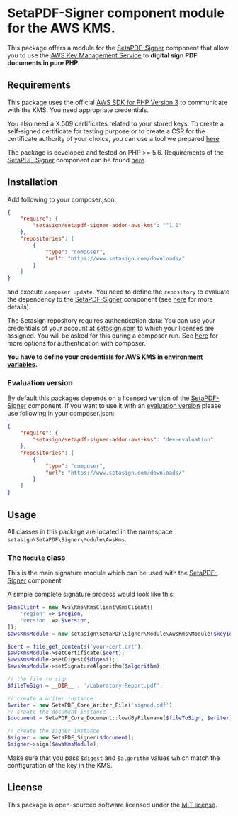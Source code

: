 #  SetaPDF-Signer component module for the AWS KMS.

This package offers a module for the [SetaPDF-Signer](https://www.setasign.com/signer) component that allow you to use
the [AWS Key Management Service](https://aws.amazon.com/kms/) to **digital sign PDF documents in pure PHP**.

## Requirements

This package uses the official
[AWS SDK for PHP Version 3](https://docs.aws.amazon.com/sdk-for-php/v3/developer-guide/welcome.html)
to communicate with the KMS. You need appropriate credentials.

You also need a X.509 certificates related to your stored keys. To create a self-signed certificate for testing purpose
or to create a CSR for the certificate authority of your choice, you can use a tool we prepared
[here](https://github.com/Setasign/Cloud-KMS-CSR).

The package is developed and tested on PHP >= 5.6. Requirements of the [SetaPDF-Signer](https://www.setasign.com/signer)
component can be found [here](https://manuals.setasign.com/setapdf-signer-manual/getting-started/#index-1).

## Installation
Add following to your composer.json:

```json
{
    "require": {
        "setasign/setapdf-signer-addon-aws-kms": "^1.0"
    },
    "repositories": [
        {
            "type": "composer",
            "url": "https://www.setasign.com/downloads/"
        }
    ]
}
```

and execute `composer update`. You need to define the `repository` to evaluate the dependency to the
[SetaPDF-Signer](https://www.setasign.com/signer) component
(see [here](https://getcomposer.org/doc/faqs/why-can%27t-composer-load-repositories-recursively.md) for more details).

The Setasign repository requires authentication data: You can use your credentials
of your account at [setasign.com](https://www.setasign.com) to which your licenses
are assigned. You will be asked for this during a composer run. See
[here](https://getcomposer.org/doc/articles/authentication-for-private-packages.md#http-basic)
for more options for authentication with composer.

**You have to define your credentials for AWS KMS in [environment variables](https://docs.aws.amazon.com/sdk-for-php/v3/developer-guide/guide_credentials_environment.html).**


### Evaluation version
By default this packages depends on a licensed version of the [SetaPDF-Signer](https://www.setasign.com/signer)
component. If you want to use it with an [evaluation version](https://www.setasign.com/products/setapdf-signer/evaluate/)
please use following in your composer.json:

```json
{
    "require": {
        "setasign/setapdf-signer-addon-aws-kms": "dev-evaluation"
    },
    "repositories": [
        {
            "type": "composer",
            "url": "https://www.setasign.com/downloads/"
        }
    ]
}
```

## Usage

All classes in this package are located in the namespace `setasign\SetaPDF\Signer\Module\AwsKms`.

### The `Module` class

This is the main signature module which can be used with the [SetaPDF-Signer](https://www.setasign.com/signer)
component. 

A simple complete signature process would look like this:

```php
$kmsClient = new Aws\Kms\KmsClient\KmsClient([
    'region' => $region,
    'version' => $version,
]);
$awsKmsModule = new setasign\SetaPDF\Signer\Module\AwsKms\Module($keyId, $kmsClient);

$cert = file_get_contents('your-cert.crt');
$awsKmsModule->setCertificate($cert);
$awsKmsModule->setDigest($digest);
$awsKmsModule->setSignatureAlgorithm($algorithm);

// the file to sign
$fileToSign = __DIR__ . '/Laboratory-Report.pdf';

// create a writer instance
$writer = new SetaPDF_Core_Writer_File('signed.pdf');
// create the document instance
$document = SetaPDF_Core_Document::loadByFilename($fileToSign, $writer);

// create the signer instance
$signer = new SetaPDF_Signer($document);
$signer->sign($awsKmsModule);
```

Make sure that you pass `$digest` and `$algorithm` values which match the configuration of the key in the KMS.

## License

This package is open-sourced software licensed under the [MIT license](https://opensource.org/licenses/MIT).
